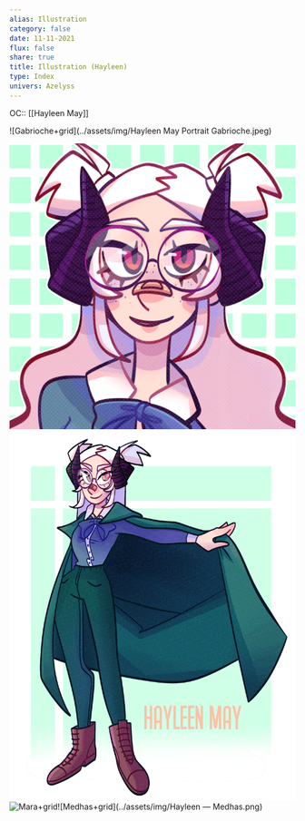 ```yaml
---
alias: Illustration
category: false
date: 11-11-2021
flux: false
share: true
title: Illustration (Hayleen)
type: Index
univers: Azelyss
---
```


OC:: [[Hayleen May]]  
    
![Gabrioche+grid](../assets/img/Hayleen May Portrait Gabrioche.jpeg)  
  
![Perseith+grid](../assets/img/COMMISSION_MARA_PP.png)![Perseith+grid](../assets/img/COMMISSION_FB_MARA.png)  
![Mara+grid](../assets/img/Hayleen.png)![Medhas+grid](../assets/img/Hayleen — Medhas.png)